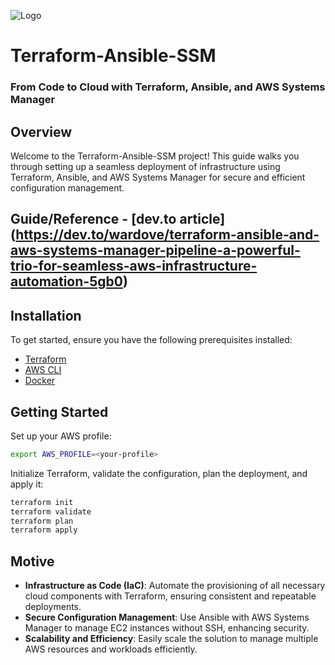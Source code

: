 ![Logo](https://s3.eu-central-1.amazonaws.com/huseynov.tarlan/devops-bordered.png)

# Terraform-Ansible-SSM
### From Code to Cloud with Terraform, Ansible, and AWS Systems Manager

## Overview
Welcome to the Terraform-Ansible-SSM project! This guide walks you through setting up a seamless deployment of infrastructure using Terraform, Ansible, and AWS Systems Manager for secure and efficient configuration management.

## Guide/Reference - [dev.to article] (https://dev.to/wardove/terraform-ansible-and-aws-systems-manager-pipeline-a-powerful-trio-for-seamless-aws-infrastructure-automation-5gb0)

## Installation
To get started, ensure you have the following prerequisites installed:

- [Terraform](https://www.terraform.io/downloads)
- [AWS CLI](https://docs.aws.amazon.com/cli/latest/userguide/getting-started-install.html#cliv2-linux-install)
- [Docker](https://docs.docker.com/get-docker/)

## Getting Started

Set up your AWS profile:

```sh
export AWS_PROFILE=<your-profile>
```

Initialize Terraform, validate the configuration, plan the deployment, and apply it:
```sh
terraform init
terraform validate
terraform plan
terraform apply
```

## Motive
- **Infrastructure as Code (IaC)**: Automate the provisioning of all necessary cloud components with Terraform, ensuring consistent and repeatable deployments.
- **Secure Configuration Management**: Use Ansible with AWS Systems Manager to manage EC2 instances without SSH, enhancing security.
- **Scalability and Efficiency**: Easily scale the solution to manage multiple AWS resources and workloads efficiently.

